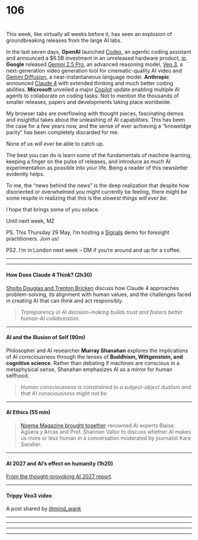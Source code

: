 # 106

#

This week, like virtually all weeks before it, has seen an explosion of groundbreaking releases from the large AI labs.

In the last seven days, **OpenAI** launched [Codex](https://openai.com/index/introducing-codex/), an agentic coding assistant and announced a $6.5B investment in an unreleased hardware product, [io](https://x.com/OpenAI/status/1925235156157440438). **Google** released [Gemini 2.5 Pro](https://deepmind.google/models/gemini/pro/), an advanced reasoning model, [Veo 3](https://deepmind.google/models/veo/), a next-generation video generation tool for cinematic-quality AI video and [Gemini Diffusion](https://deepmind.google/models/gemini-diffusion/#what-is-a-diffusion-model), a near-instantaneous language model. **Anthropic** announced [Claude 4](https://www.anthropic.com/news/claude-4) with extended thinking and much better coding abilities. **Microsoft** unveiled a major [Copilot](https://github.com/newsroom/press-releases/coding-agent-for-github-copilot) update enabling multiple AI agents to collaborate on coding tasks. Not to mention the thousands of smaller releases, papers and developments taking place worldwide.

My browser tabs are overflowing with thought pieces, fascinating demos and insightful takes about the unleashing of AI capabilities. This has been the case for a few years now, and the sense of ever achieving a “knoweldge parity” has been completely discarded for me.

None of us will _ever_ be able to catch up.

The best you can do is learn some of the fundamentals of machine learning, keeping a finger on the pulse of releases, and introduce as much AI experimentation as possible into your life. Being a reader of this newsletter evidently helps.

To me, the “news behind the news” is the deep realization that despite how disoriented or overwhelmed you might currently be feeling, there might be some respite in realizing that this is the _slowest things will ever be_.

I hope that brings some of you solace.

Until next week,
MZ

PS. This Thursday 29 May, I’m hosting a [Signals](https://lu.ma/guvdnlau) demo for foresight practitioners. Join us\!

PS2. I’m in London next week – DM if you’re around and up for a coffee.

* * *

* * *

#### How Does Claude 4 Think? (2h30)

[Sholto Douglas and Trenton Bricken](https://www.youtube.com/watch?v=64lXQP6cs5M) discuss how Claude 4 approaches problem-solving, its alignment with human values, and the challenges faced in creating AI that can think and act responsibly.

> _Transparency in AI decision-making builds trust and fosters better human-AI collaboration._

* * *

#### **AI and the Illusion of Self (90m)**

Philosopher and AI researcher **Murray Shanahan** explores the implications of AI consciousness through the lenses of **Buddhism, Wittgenstein, and cognitive science**. Rather than debating if machines are conscious in a metaphysical sense, Shanahan emphasizes AI as a mirror for human selfhood.

> _Human consciousness is constrained to a subject-object dualism and that AI consciousness might not be._

* * *

#### AI Ethics (55 min)

> [Noema Magazine brought together](https://www.youtube.com/watch?v=ExHW3bK0r7A) renowned AI experts Blaise Agüera y Arcas and Prof. Shannon Vallor to discuss whether AI makes us more or less human in a conversation moderated by journalist Kara Swisher.

* * *

#### AI 2027 and AI’s effect on humanity (1h20)

[From the thought-provoking AI 2027 report](https://www.youtube.com/watch?v=yxDTbFZbmLg).

* * *

#### Trippy Veo3 video

A post shared by [@mind\_wank](https://instagram.com/mind_wank)

* * *

* * *

* * *

* * *